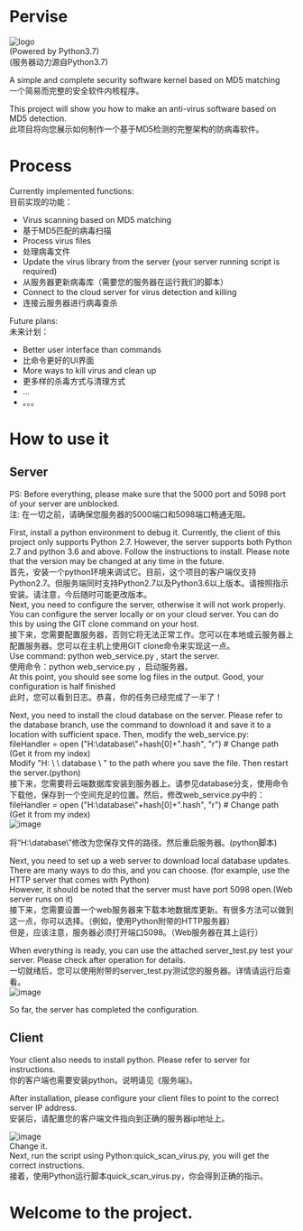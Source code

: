 # Pervise
![logo](https://user-images.githubusercontent.com/64673335/185289899-4d6c6b67-7daa-44c8-a556-ff867629aa38.png)<br/>
(Powered by Python3.7)<br/>
(服务器动力源自Python3.7)<br/>

A simple and complete security software kernel based on MD5 matching<br/>
一个简易而完整的安全软件内核程序。

This project will show you how to make an anti-virus software based on MD5 detection.<br/>
此项目将向您展示如何制作一个基于MD5检测的完整架构的防病毒软件。

# Process
Currently implemented functions:<br/>
目前实现的功能：<br/>

  - Virus scanning based on MD5 matching
  - 基于MD5匹配的病毒扫描
  - Process virus files
  - 处理病毒文件
  - Update the virus library from the server (your server running script is required)
  - 从服务器更新病毒库（需要您的服务器在运行我们的脚本）
  - Connect to the cloud server for virus detection and killing
  - 连接云服务器进行病毒查杀
  
 Future plans:<br/>
 未来计划：<br/>
  - Better user interface than commands
  - 比命令更好的UI界面
  - More ways to kill virus and clean up
  - 更多样的杀毒方式与清理方式
  - ...
  - 。。。
 
 # How to use it
 
## Server
PS: Before everything, please make sure that the 5000 port and 5098 port of your server are unblocked.<br/>
注: 在一切之前，请确保您服务器的5000端口和5098端口畅通无阻。<br/>

 First, install a python environment to debug it. Currently, the client of this project only supports Python 2.7. However, the server supports both Python 2.7 and python 3.6 and above. Follow the instructions to install. Please note that the version may be changed at any time in the future.<br/>
 首先，安装一个python环境来调试它。目前，这个项目的客户端仅支持Python2.7。但服务端同时支持Python2.7以及Python3.6以上版本。请按照指示安装。请注意，今后随时可能更改版本。<br/>
Next, you need to configure the server, otherwise it will not work properly. You can configure the server locally or on your cloud server. You can do this by using the GIT clone command on your host.<br/>
接下来，您需要配置服务器，否则它将无法正常工作。您可以在本地或云服务器上配置服务器。您可以在主机上使用GIT clone命令来实现这一点。<br/>
Use command: python web_service.py , start the server.<br/>
使用命令：python web_service.py ，启动服务器。<br/>
At this point, you should see some log files in the output. Good, your configuration is half finished<br/>
此时，您可以看到日志。恭喜，你的任务已经完成了一半了！<br/>

Next, you need to install the cloud database on the server. Please refer to the database branch, use the command to download it and save it to a location with sufficient space. Then, modify the web_service.py:<br/>
fileHandler  =  open  ("H:\\database\\"+hash[0]+".hash",  "r") # Change path (Get it from my index)<br/>
Modify "H: \ \ database \ \" to the path where you save the file. Then restart the server.(python)<br/>
接下来，您需要将云端数据库安装到服务器上。请参见database分支，使用命令下载他，保存到一个空间充足的位置。然后，修改web_service.py中的：<br/>
fileHandler  =  open  ("H:\\database\\"+hash[0]+".hash",  "r") # Change path (Get it from my index)<br/>
![image](https://user-images.githubusercontent.com/64673335/185305542-bb48d0d3-07a5-4b74-9aa9-0c2eb461ed3e.png)

将“H:\\database\\”修改为您保存文件的路径。然后重启服务器。(python脚本)<br/>

Next, you need to set up a web server to download local database updates. There are many ways to do this, and you can choose. (for example, use the HTTP server that comes with Python)<br/>
However, it should be noted that the server must have port 5098 open.(Web server runs on it)<br/>
接下来，您需要设置一个web服务器来下载本地数据库更新。有很多方法可以做到这一点，你可以选择。（例如，使用Python附带的HTTP服务器）<br/>
但是，应该注意，服务器必须打开端口5098。（Web服务器在其上运行）<br/>

When everything is ready, you can use the attached server_test.py test your server. Please check after operation for details.<br/>
一切就绪后，您可以使用附带的server_test.py测试您的服务器。详情请运行后查看。<br/>
![image](https://user-images.githubusercontent.com/64673335/185343583-dbf232a0-4165-49aa-b8df-8ba906df1caa.png)
<br/>

So far, the server has completed the configuration.
## Client
Your client also needs to install python. Please refer to server for instructions.<br/>
你的客户端也需要安装python。说明请见《服务端》。<br/>

After installation, please configure your client files to point to the correct server IP address.<br/>
安装后，请配置您的客户端文件指向到正确的服务器ip地址上。<br/>

![image](https://user-images.githubusercontent.com/64673335/185305311-11d6d09d-8a20-4099-abf0-9ab0a8ab9585.png) <br/>
Change it.<br/>
Next, run the script using Python:quick_scan_virus.py, you will get the correct instructions.<br/>
 接着，使用Python运行脚本quick_scan_virus.py，你会得到正确的指示。
 
 # Welcome to the project.
 
 
 
 
